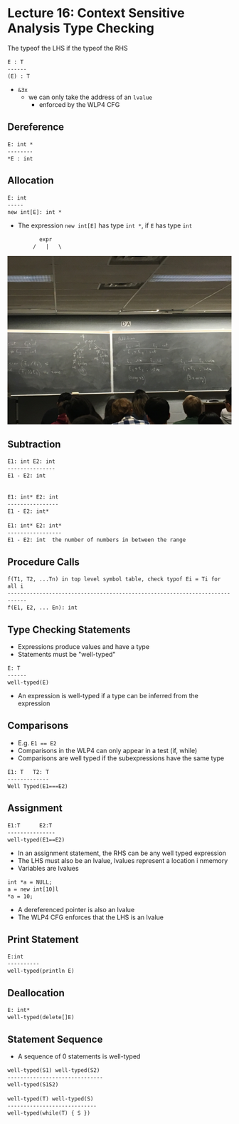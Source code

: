 # Lecture 16: Context Sensitive Analysis Type Checking

The typeof the LHS if the typeof the RHS

```none
E : T
------
(E) : T
```

* `&3x`
  * we can only take the address of an `lvalue`
    * enforced by the WLP4 CFG

## Dereference

```none
E: int *
--------
*E : int
```

## Allocation

```none
E: int
-----
new int[E]: int *
```

* The expression `new int[E]` has type `int *`, if `E` has type `int`

```none
          expr
        /   |   \
```

![June 26](/assets/june26.JPG)

## Subtraction

```none
E1: int E2: int
---------------
E1 - E2: int


E1: int* E2: int
----------------
E1 - E2: int*

E1: int* E2: int*
-----------------
E1 - E2: int  the number of numbers in between the range
```

## Procedure Calls

```none
f(T1, T2, ...Tn) in top level symbol table, check typof Ei = Ti for all i
----------------------------------------------------------------------------
f(E1, E2, ... En): int
```

## Type Checking Statements

* Expressions produce values and have a type
* Statements must be "well-typed"

```none
E: T
------
well-typed(E)
```

* An expression is well-typed if a type can be inferred from the expression

## Comparisons

* E.g. `E1 == E2`
* Comparisons in the WLP4 can only appear in a test (if, while)
* Comparisons are well typed if the subexpressions have the same type

```none
E1: T   T2: T
-------------
Well Typed(E1===E2)
```

## Assignment

```none
E1:T      E2:T
---------------
well-typed(E1==E2)
```

* In an assignment statement, the RHS can be any well typed expression
* The LHS must also be an lvalue, lvalues represent a location i nmemory
* Variables are lvalues

```none
int *a = NULL;
a = new int[10]l
*a = 10;
```

* A dereferenced pointer is also an lvalue
* The WLP4 CFG enforces that the LHS is an lvalue

## Print Statement

```none
E:int
----------
well-typed(println E)
```

## Deallocation

```none
E: int*
well-typed(delete[]E)
```

## Statement Sequence

* A sequence of 0 statements is well-typed

```none
well-typed(S1) well-typed(S2)
------------------------------
well-typed(S1S2)

well-typed(T) well-typed(S)
----------------------------
well-typed(while(T) { S })
```